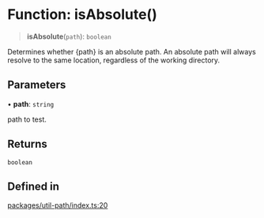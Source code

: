 # Function: isAbsolute()

> **isAbsolute**(`path`): `boolean`

Determines whether {path} is an absolute path. An absolute path will always resolve to the same location, regardless of the working directory.

## Parameters

• **path**: `string`

path to test.

## Returns

`boolean`

## Defined in

[packages/util-path/index.ts:20](https://github.com/andreisergiu98/baeta/blob/4c16a2c8fa14b6d48e42b6a2c2893542bd64b987/packages/util-path/index.ts#L20)
